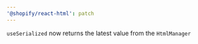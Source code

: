 ```yaml
---
'@shopify/react-html': patch
---
```


`useSerialized` now returns the latest value from the `HtmlManager`
